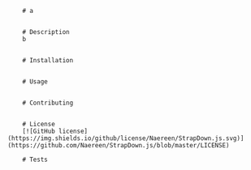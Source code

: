 
        # a


        # Description
        b

        
        # Installation


        # Usage


        # Contributing


        # License
        [![GitHub license](https://img.shields.io/github/license/Naereen/StrapDown.js.svg)](https://github.com/Naereen/StrapDown.js/blob/master/LICENSE)

        # Tests

        